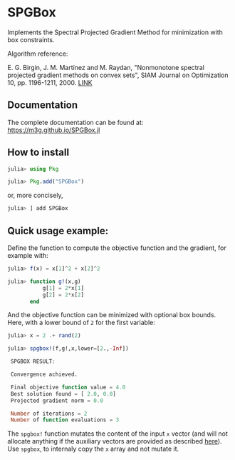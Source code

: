 # SPGBox

Implements the Spectral Projected Gradient Method for minimization 
with box constraints. 

Algorithm reference:

E. G. Birgin, J. M. Martínez and M. Raydan, "Nonmonotone spectral
projected gradient methods on convex sets", SIAM Journal on Optimization
10, pp. 1196-1211, 2000. 
[LINK](http://www.ime.usp.br/~egbirgin/publications/bmr.pdf)

## Documentation

The complete documentation can be found at: https://m3g.github.io/SPGBox.jl

## How to install

```julia
julia> using Pkg

julia> Pkg.add("SPGBox")
```

or, more concisely,

```julia
julia> ] add SPGBox
```

## Quick usage example:

Define the function to compute the objective function and the gradient,
for example with:

```julia
julia> f(x) = x[1]^2 + x[2]^2

julia> function g!(x,g)
           g[1] = 2*x[1]
           g[2] = 2*x[2]
       end
```

And the objective function can be minimized with optional box bounds.
Here, with a lower bound of `2` for the first variable:

```julia
julia> x = 2 .+ rand(2)

julia> spgbox!(f,g!,x,lower=[2.,-Inf])

 SPGBOX RESULT:

 Convergence achieved.

 Final objective function value = 4.0
 Best solution found = [ 2.0, 0.0]
 Projected gradient norm = 0.0

 Number of iterations = 2
 Number of function evaluations = 3

```

The `spgbox!` function mutates the content of the input `x` vector (and will not allocate anything if the auxiliary vectors are provided as described [here](https://m3g.github.io/SPGBox.jl/stable/options/#Memory-preallocation)). Use `spgbox`, to internaly copy the `x` array and not mutate it.  
